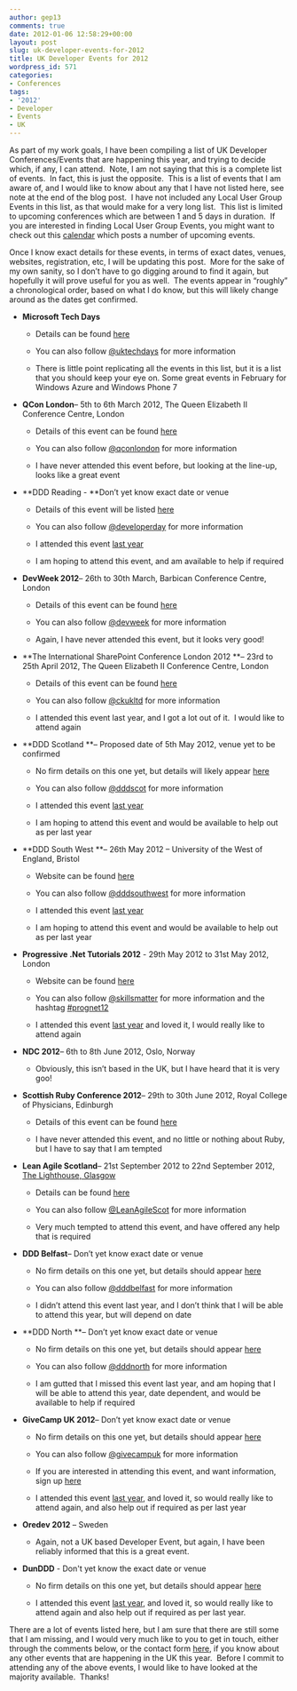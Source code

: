 ```yaml
---
author: gep13
comments: true
date: 2012-01-06 12:58:29+00:00
layout: post
slug: uk-developer-events-for-2012
title: UK Developer Events for 2012
wordpress_id: 571
categories:
- Conferences
tags:
- '2012'
- Developer
- Events
- UK
---
```


As part of my work goals, I have been compiling a list of UK Developer Conferences/Events that are happening this year, and trying to decide which, if any, I can attend.  Note, I am not saying that this is a complete list of events.  In fact, this is just the opposite.  This is a list of events that I am aware of, and I would like to know about any that I have not listed here, see note at the end of the blog post.  I have not included any Local User Group Events in this list, as that would make for a very long list.  This list is limited to upcoming conferences which are between 1 and 5 days in duration.  If you are interested in finding Local User Group Events, you might want to check out this [calendar](http://www.aberdeendevelopers.co.uk/page/Scottish-Meetings.aspx) which posts a number of upcoming events.

Once I know exact details for these events, in terms of exact dates, venues, websites, registration, etc, I will be updating this post.  More for the sake of my own sanity, so I don’t have to go digging around to find it again, but hopefully it will prove useful for you as well.  The events appear in “roughly” a chronological order, based on what I do know, but this will likely change around as the dates get confirmed.



	
  * **Microsoft Tech Days**


	
    * Details can be found [here](http://uktechdays.cloudapp.net/upcoming-events.aspx)

	
    * You can also follow [@uktechdays](https://twitter.com/#!/uktechdays) for more information

	
    * There is little point replicating all the events in this list, but it is a list that you should keep your eye on. Some great events in February for Windows Azure and Windows Phone 7


	
  * **QCon London**– 5th to 6th March 2012, The Queen Elizabeth II Conference Centre, London

	
    * Details of this event can be found [here](http://qconlondon.com/)

	
    * You can also follow [@qconlondon](https://twitter.com/#%21/QConLondon) for more information

	
    * I have never attended this event before, but looking at the line-up, looks like a great event




	
  * **DDD Reading - **Don’t yet know exact date or venue


	
    * Details of this event will be listed [here](http://www.developerdeveloperdeveloper.com/home/)

	
    * You can also follow [@developerday](https://twitter.com/#!/developerday) for more information

	
    * I attended this event [last year](http://www.gep13.co.uk/blog/?p=28)

	
    * I am hoping to attend this event, and am available to help if required


	
  * **DevWeek 2012**– 26th to 30th March, Barbican Conference Centre, London

	
    * Details of this event can be found [here](http://www.devweek.com/)

	
    * You can also follow [@devweek](https://twitter.com/#!/devweek) for more information

	
    * Again, I have never attended this event, but it looks very good!




	
  * **The International SharePoint Conference London 2012 **– 23rd to 25th April 2012, The Queen Elizabeth II Conference Centre, London

	
    * Details of this event can be found [here](http://www.internationalsharepointconference.com/Pages/default.aspx)

	
    * You can also follow [@ckukltd](https://twitter.com/#!/ckukltd) for more information

	
    * I attended this event last year, and I got a lot out of it.  I would like to attend again




	
  * **DDD Scotland **– Proposed date of 5th May 2012, venue yet to be confirmed

	
    * No firm details on this one yet, but details will likely appear [here](http://www.developerdeveloperdeveloper.com/home/)

	
    * You can also follow [@dddscot](https://twitter.com/#!/dddscot) for more information

	
    * I attended this event [last year](http://www.gep13.co.uk/blog/?p=210)

	
    * I am hoping to attend this event and would be available to help out as per last year




	
  * **DDD South West **– 26th May 2012 – University of the West of England, Bristol

	
    * Website can be found [here](http://dddsouthwest.com/)

	
    * You can also follow [@dddsouthwest](https://twitter.com/#!/dddsouthwest) for more information

	
    * I attended this event [last year](http://www.gep13.co.uk/blog/?p=278)

	
    * I am hoping to attend this event and would be available to help out as per last year




	
  * **Progressive .Net Tutorials 2012** - 29th May 2012 to 31st May 2012, London


	
    * Website can be found [here](http://skillsmatter.com/event/open-source-dot-net/prognet-2012)

	
    * You can also follow [@skillsmatter](https://twitter.com/#!/skillsmatter) for more information and the hashtag [#prognet12](https://twitter.com/#!/search/realtime/%23prognet12)

	
    * I attended this event [last year](http://www.gep13.co.uk/blog/?p=377) and loved it, I would really like to attend again


	
  * **NDC 2012**– 6th to 8th June 2012, Oslo, Norway

	
    * Obviously, this isn’t based in the UK, but I have heard that it is very goo!




	
  * **Scottish Ruby Conference 2012**– 29th to 30th June 2012, Royal College of Physicians, Edinburgh

	
    * Details of this event can be found [here](http://scottishrubyconference.com)

	
    * I have never attended this event, and no little or nothing about Ruby, but I have to say that I am tempted




	
  * **Lean Agile Scotland**– 21st September 2012 to 22nd September 2012, [The Lighthouse, Glasgow](http://www.glasgow.gov.uk/en/Visitors/TheLighthouse/)

	
    * Details can be found [here](http://lanyrd.com/2012/lean-agile-scotland/)

	
    * You can also follow [@LeanAgileScot](https://twitter.com/#!/LeanAgileScot) for more information

	
    * Very much tempted to attend this event, and have offered any help that is required




	
  * **DDD Belfast**– Don’t yet know exact date or venue

	
    * No firm details on this one yet, but details should appear [here](http://www.developerdeveloperdeveloper.com/home/)

	
    * You can also follow [@dddbelfast](https://twitter.com/#!/dddbelfast) for more information

	
    * I didn’t attend this event last year, and I don’t think that I will be able to attend this year, but will depend on date




	
  * **DDD North **– Don’t yet know exact date or venue

	
    * No firm details on this one yet, but details should appear [here](http://www.developerdeveloperdeveloper.com/home/)

	
    * You can also follow [@dddnorth](https://twitter.com/#!/dddnorth) for more information

	
    * I am gutted that I missed this event last year, and am hoping that I will be able to attend this year, date dependent, and would be available to help if required




	
  * **GiveCamp UK 2012**– Don’t yet know exact date or venue

	
    * No firm details on this one yet, but details should appear [here](http://www.givecamp.org.uk/)

	
    * You can also follow [@givecampuk](https://twitter.com/#!/givecampuk) for more information

	
    * If you are interested in attending this event, and want information, sign up [here](http://www.givecamp.org.uk/StayInformed)

	
    * I attended this event [last year](http://www.gep13.co.uk/blog/?p=416), and loved it, so would really like to attend again, and also help out if required as per last year




	
  * **Oredev 2012** – Sweden


	
    * Again, not a UK based Developer Event, but again, I have been reliably informed that this is a great event.


	
  * **DunDDD** - Don't yet know the exact date or venue


	
    * No firm details on this one yet, but details should appear [here](http://www.dddscotland.co.uk/)

	
    * I attended this event [last year](http://www.gep13.co.uk/blog/?p=436), and loved it, so would really like to attend again and also help out if required as per last year.



There are a lot of events listed here, but I am sure that there are still some that I am missing, and I would very much like to you to get in touch, either through the comments below, or the contact form [here](http://www.gep13.co.uk/blog/?page_id=38), if you know about any other events that are happening in the UK this year.  Before I commit to attending any of the above events, I would like to have looked at the majority available.  Thanks!
